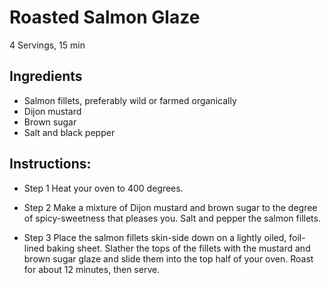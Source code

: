 # Roasted Salmon Glaze

4 Servings, 15 min

## Ingredients

- Salmon fillets, preferably wild or farmed organically
- Dijon mustard
- Brown sugar
- Salt and black pepper

## Instructions: 
- Step 1
Heat your oven to 400 degrees.

- Step 2
Make a mixture of Dijon mustard and brown sugar to the degree of spicy-sweetness that pleases you. Salt and pepper the salmon fillets.

- Step 3
Place the salmon fillets skin-side down on a lightly oiled, foil-lined baking sheet. Slather the tops of the fillets with the mustard and brown sugar glaze and slide them into the top half of your oven. Roast for about 12 minutes, then serve.
